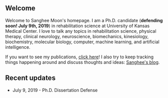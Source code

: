 ## Welcome

Welcome to Sanghee Moon's homepage. I am a Ph.D. candidate (**defending soon! July 9th, 2019**) in rehabilitation science at University of Kansas Medical Center. I love to talk any topics in rehabilitation science, physical therapy, clinical neurology, neuroscience, biomechanics, kinesiology, biochemistry, molecular biology, computer, machine learning, and artificial intelligence.

If you want to see my publications, [click here](./posts/index_example.md)! I also try to keep tracking things happening around and discuss thoughts and ideas: [Sanghee's blog](./posts/index_example.md).

## Recent updates

* July 9, 2019 - Ph.D. Dissertation Defense
